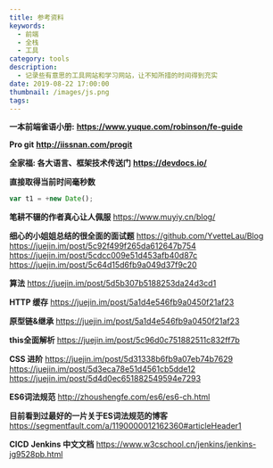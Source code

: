 ```yaml
---
title: 参考资料
keywords:
  - 前端
  - 全栈
  - 工具
category: tools
description:
  - 记录些有意思的工具网站和学习网站，让不知所措的时间得到充实
date: 2019-08-22 17:00:00
thumbnail: /images/js.png
tags:
---
```


**一本前端雀语小册:** 
**https://www.yuque.com/robinson/fe-guide**

**Pro git**
**http://iissnan.com/progit**

**全家福: 各大语言、框架技术传送门**
**https://devdocs.io/**

**直接取得当前时间毫秒数**
```js
var t1 = +new Date();
```

**笔耕不辍的作者真心让人佩服**
https://www.muyiy.cn/blog/

**细心的小姐姐总结的很全面的面试题**
https://github.com/YvetteLau/Blog
https://juejin.im/post/5c92f499f265da612647b754
https://juejin.im/post/5cdcc009e51d453afb40d87c
https://juejin.im/post/5c64d15d6fb9a049d37f9c20

**算法**
https://juejin.im/post/5d5b307b5188253da24d3cd1

**HTTP 缓存**
https://juejin.im/post/5a1d4e546fb9a0450f21af23

**原型链&继承**
https://juejin.im/post/5a1d4e546fb9a0450f21af23

**this全面解析**
https://juejin.im/post/5c96d0c751882511c832ff7b

**CSS 进阶**
https://juejin.im/post/5d31338b6fb9a07eb74b7629
https://juejin.im/post/5d3eca78e51d4561cb5dde12
https://juejin.im/post/5d4d0ec651882549594e7293


**ES6词法规范**
http://zhoushengfe.com/es6/es6-ch.html

**目前看到过最好的一片关于ES词法规范的博客**
https://segmentfault.com/a/1190000012162360#articleHeader1


**CICD**
**Jenkins 中文文档**
https://www.w3cschool.cn/jenkins/jenkins-jg9528pb.html
